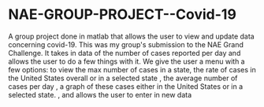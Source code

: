 # NAE-GROUP-PROJECT--Covid-19
A group project done in matlab that allows the user to view and update data concerning covid-19.
This was my group's submission to the NAE Grand Challenge.
It takes in data of the number of cases reported per day and allows the user to do a few things with it.
We give the user a menu with a few options:
to view the max number of cases in a state,
 the rate of cases in the United States overall or in a selected state
, the average number of cases per day
, a graph of these cases either in the United States or in a selected state.
, and allows the user to enter in new data
